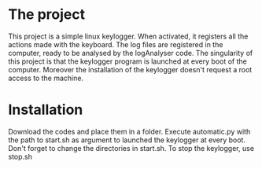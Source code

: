 # The project
This project is a simple linux keylogger. When activated, it registers all the actions made with the keyboard. The log files are registered in the computer, ready to be analysed by the logAnalyser code. The singularity of this project is that the keylogger program is launched at every boot of the computer. Moreover the installation of the keylogger doesn't request a root access to the machine.

# Installation
Download the codes and place them in a folder. Execute automatic.py with the path to start.sh as argument to launched the keylogger at every boot. Don't forget to change the directories in start.sh. To stop the keylogger, use stop.sh
